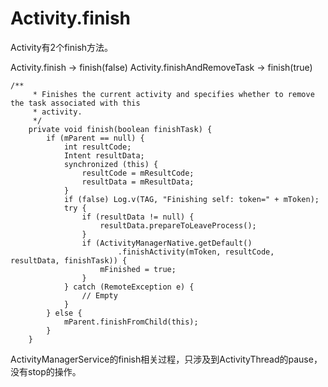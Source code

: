 # Activity.finish

Activity有2个finish方法。

Activity.finish -> finish(false)
Activity.finishAndRemoveTask -> finish(true)

```
/**
     * Finishes the current activity and specifies whether to remove the task associated with this
     * activity.
     */
    private void finish(boolean finishTask) {
        if (mParent == null) {
            int resultCode;
            Intent resultData;
            synchronized (this) {
                resultCode = mResultCode;
                resultData = mResultData;
            }
            if (false) Log.v(TAG, "Finishing self: token=" + mToken);
            try {
                if (resultData != null) {
                    resultData.prepareToLeaveProcess();
                }
                if (ActivityManagerNative.getDefault()
                        .finishActivity(mToken, resultCode, resultData, finishTask)) {
                    mFinished = true;
                }
            } catch (RemoteException e) {
                // Empty
            }
        } else {
            mParent.finishFromChild(this);
        }
    }
```

ActivityManagerService的finish相关过程，只涉及到ActivityThread的pause，没有stop的操作。
